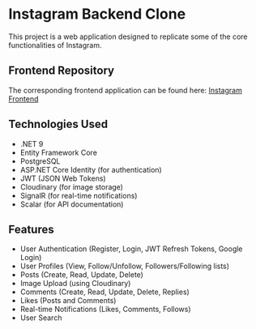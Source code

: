 # Instagram Backend Clone

This project is a web application designed to replicate some of the core functionalities of Instagram.

## Frontend Repository

The corresponding frontend application can be found here: [Instagram Frontend](https://github.com/Ylandolsi/Instagram_Front)

## Technologies Used

- .NET 9
- Entity Framework Core
- PostgreSQL
- ASP.NET Core Identity (for authentication)
- JWT (JSON Web Tokens)
- Cloudinary (for image storage)
- SignalR (for real-time notifications)
- Scalar (for API documentation)

## Features

- User Authentication (Register, Login, JWT Refresh Tokens, Google Login)
- User Profiles (View, Follow/Unfollow, Followers/Following lists)
- Posts (Create, Read, Update, Delete)
- Image Upload (using Cloudinary)
- Comments (Create, Read, Update, Delete, Replies)
- Likes (Posts and Comments)
- Real-time Notifications (Likes, Comments, Follows)
- User Search
